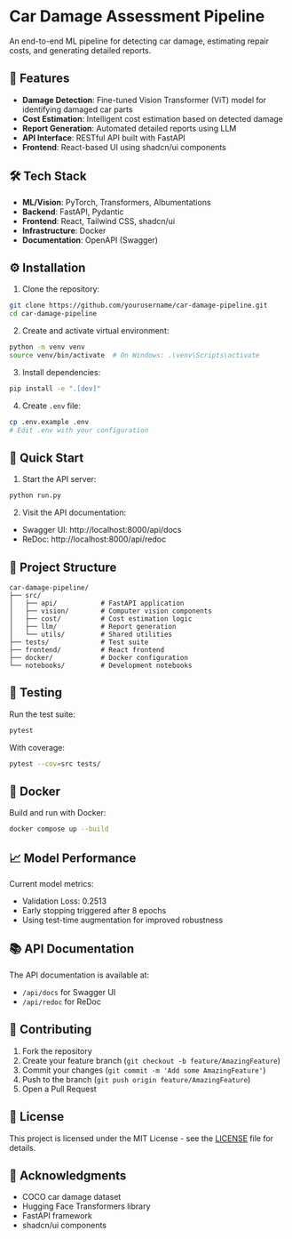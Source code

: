 # Car Damage Assessment Pipeline

An end-to-end ML pipeline for detecting car damage, estimating repair costs, and generating detailed reports.

## 🚀 Features

- **Damage Detection**: Fine-tuned Vision Transformer (ViT) model for identifying damaged car parts
- **Cost Estimation**: Intelligent cost estimation based on detected damage
- **Report Generation**: Automated detailed reports using LLM
- **API Interface**: RESTful API built with FastAPI
- **Frontend**: React-based UI using shadcn/ui components

## 🛠 Tech Stack

- **ML/Vision**: PyTorch, Transformers, Albumentations
- **Backend**: FastAPI, Pydantic
- **Frontend**: React, Tailwind CSS, shadcn/ui
- **Infrastructure**: Docker
- **Documentation**: OpenAPI (Swagger)

## ⚙️ Installation

1. Clone the repository:
```bash
git clone https://github.com/yourusername/car-damage-pipeline.git
cd car-damage-pipeline
```

2. Create and activate virtual environment:
```bash
python -m venv venv
source venv/bin/activate  # On Windows: .\venv\Scripts\activate
```

3. Install dependencies:
```bash
pip install -e ".[dev]"
```

4. Create `.env` file:
```bash
cp .env.example .env
# Edit .env with your configuration
```

## 🚀 Quick Start

1. Start the API server:
```bash
python run.py
```

2. Visit the API documentation:
- Swagger UI: http://localhost:8000/api/docs
- ReDoc: http://localhost:8000/api/redoc

## 📁 Project Structure

```
car-damage-pipeline/
├── src/
│   ├── api/           # FastAPI application
│   ├── vision/        # Computer vision components
│   ├── cost/          # Cost estimation logic
│   ├── llm/           # Report generation
│   └── utils/         # Shared utilities
├── tests/             # Test suite
├── frontend/          # React frontend
├── docker/            # Docker configuration
└── notebooks/         # Development notebooks
```

## 🧪 Testing

Run the test suite:
```bash
pytest
```

With coverage:
```bash
pytest --cov=src tests/
```

## 🐳 Docker

Build and run with Docker:
```bash
docker compose up --build
```

## 📈 Model Performance

Current model metrics:
- Validation Loss: 0.2513
- Early stopping triggered after 8 epochs
- Using test-time augmentation for improved robustness

## 📚 API Documentation

The API documentation is available at:
- `/api/docs` for Swagger UI
- `/api/redoc` for ReDoc

## 🤝 Contributing

1. Fork the repository
2. Create your feature branch (`git checkout -b feature/AmazingFeature`)
3. Commit your changes (`git commit -m 'Add some AmazingFeature'`)
4. Push to the branch (`git push origin feature/AmazingFeature`)
5. Open a Pull Request

## 📝 License

This project is licensed under the MIT License - see the [LICENSE](LICENSE) file for details.

## 🙏 Acknowledgments

- COCO car damage dataset
- Hugging Face Transformers library
- FastAPI framework
- shadcn/ui components